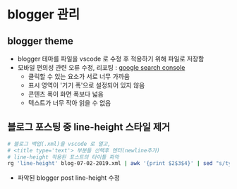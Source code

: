 # blogger 관리

## blogger theme

- blogger 테마를 파일을 vscode 로 수정 후 적용하기 위해 파일로 저장함
- 모바일 편의성 관련 오류 수정, 리포팅 : [google search console](https://search.google.com/search-console/?resource_id=sc-domain:yoonbh2714.blogspot.com)
  - 클릭할 수 있는 요소가 서로 너무 가까움
  - 표시 영역이 '기기 폭'으로 설정되어 있지 않음
  - 콘텐츠 폭이 화면 폭보다 넓음
  - 텍스트가 너무 작아 읽을 수 없음

## 블로그 포스팅 중 line-height 스타일 제거

```bash
# 블로그 백업(.xml)을 vscode 로 열고,
# <title type='text'> 부분들 선택후 엔터(newline추가)
# line-height 적용된 포스트의 타이틀 파악
rg 'line-height' blog-07-02-2019.xml | awk '{print $2$3$4}' | sed "s/type=\'text\'\>//"
```

- 파악된 blogger post line-height 수정
